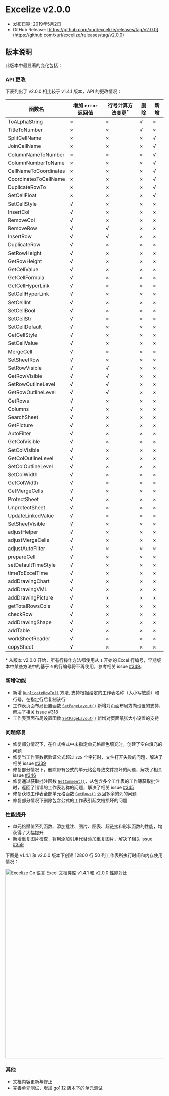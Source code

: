 # Excelize v2.0.0

* 发布日期: 2019年5月2日
* GitHub Release: [https://github.com/xuri/excelize/releases/tag/v2.0.0](https://github.com/xuri/excelize/releases/tag/v2.0.0)

## 版本说明

此版本中最显著的变化包括：

### API 更改

下表列出了 v2.0.0 相比较于 v1.4.1 版本，API 的更改情况：

|函数名|增加 `error` 返回值|行号计算方法变更<sup>\*</sup>|删除|新增|
|---|---|---|---|---|
|ToALphaString|&times;|&times;|&radic;|&times;|
|TitleToNumber|&times;|&times;|&radic;|&times;|
|SplitCellName|&times;|&times;|&times;|&radic;|
|JoinCellName|&times;|&times;|&times;|&radic;|
|ColumnNameToNumber|&times;|&times;|&times;|&radic;|
|ColumnNumberToName|&times;|&times;|&times;|&radic;|
|CellNameToCoordinates|&times;|&times;|&times;|&radic;|
|CoordinatesToCellName|&times;|&times;|&times;|&radic;|
|DuplicateRowTo|&times;|&times;|&times;|&radic;|
|SetCellFloat|&times;|&times;|&times;|&radic;|
|SetCellStyle|&radic;|&times;|&times;|&times;|
|InsertCol|&radic;|&times;|&times;|&times;|
|RemoveCol|&radic;|&times;|&times;|&times;|
|RemoveRow|&radic;|&radic;|&times;|&times;|
|InsertRow|&radic;|&radic;|&times;|&times;|
|DuplicateRow|&radic;|&times;|&times;|&times;|
|SetRowHeight|&radic;|&times;|&times;|&times;|
|GetRowHeight|&radic;|&times;|&times;|&times;|
|GetCellValue|&radic;|&times;|&times;|&times;|
|GetCellFormula|&radic;|&times;|&times;|&times;|
|GetCellHyperLink|&radic;|&times;|&times;|&times;|
|SetCellHyperLink|&radic;|&times;|&times;|&times;|
|SetCellInt|&radic;|&times;|&times;|&times;|
|SetCellBool|&radic;|&times;|&times;|&times;|
|SetCellStr|&radic;|&times;|&times;|&times;|
|SetCellDefault|&radic;|&times;|&times;|&times;|
|GetCellStyle|&radic;|&times;|&times;|&times;|
|SetCellValue|&radic;|&times;|&times;|&times;|
|MergeCell|&radic;|&times;|&times;|&times;|
|SetSheetRow|&radic;|&times;|&times;|&times;|
|SetRowVisible|&radic;|&radic;|&times;|&times;|
|GetRowVisible|&radic;|&radic;|&times;|&times;|
|SetRowOutlineLevel|&radic;|&radic;|&times;|&times;|
|GetRowOutlineLevel|&radic;|&radic;|&times;|&times;|
|GetRows|&radic;|&times;|&times;|&times;|
|Columns|&radic;|&times;|&times;|&times;|
|SearchSheet|&radic;|&times;|&times;|&times;|
|GetPicture|&radic;|&times;|&times;|&times;|
|AutoFilter|&radic;|&times;|&times;|&times;|
|GetColVisible|&radic;|&times;|&times;|&times;|
|SetColVisible|&radic;|&times;|&times;|&times;|
|GetColOutlineLevel|&radic;|&times;|&times;|&times;|
|SetColOutlineLevel|&radic;|&times;|&times;|&times;|
|SetColWidth|&radic;|&times;|&times;|&times;|
|GetColWidth|&radic;|&times;|&times;|&times;|
|GetMergeCells|&radic;|&times;|&times;|&times;|
|ProtectSheet|&radic;|&times;|&times;|&times;|
|UnprotectSheet|&radic;|&times;|&times;|&times;|
|UpdateLinkedValue|&radic;|&times;|&times;|&times;|
|SetSheetVisible|&radic;|&times;|&times;|&times;|
|adjustHelper|&radic;|&times;|&times;|&times;|
|adjustMergeCells|&radic;|&times;|&times;|&times;|
|adjustAutoFilter|&radic;|&times;|&times;|&times;|
|prepareCell|&radic;|&times;|&times;|&times;|
|setDefaultTimeStyle|&radic;|&times;|&times;|&times;|
|timeToExcelTime|&radic;|&times;|&times;|&times;|
|addDrawingChart|&radic;|&times;|&times;|&times;|
|addDrawingVML|&radic;|&times;|&times;|&times;|
|addDrawingPicture|&radic;|&times;|&times;|&times;|
|getTotalRowsCols|&radic;|&times;|&times;|&times;|
|checkRow|&radic;|&times;|&times;|&times;|
|addDrawingShape|&radic;|&times;|&times;|&times;|
|addTable|&radic;|&times;|&times;|&times;|
|workSheetReader|&radic;|&times;|&times;|&times;|
|copySheet|&radic;|&times;|&times;|&times;|

\* 从版本 v2.0.0 开始，所有行操作方法都使用从 `1` 开始的 Excel 行编号，早期版本中某些方法中的基于 `0` 的行编号将不再使用，参考相关 issue [#349](https://github.com/xuri/excelize/issues/349)。

### 新增功能

* 新增 [`DuplicateRowTo()`](https://pkg.go.dev/github.com/xuri/excelize/v2@v2.0.0#File.WriteTo) 方法, 支持根据给定的工作表名称（大小写敏感）和行号，在指定行后复制该行
* 工作表页面布局设置函数 [`SetPageLayout()`](https://pkg.go.dev/github.com/xuri/excelize/v2@v2.0.0#File.SetPageLayout) 新增对页面布局方向设置的支持，解决了相关 issue [#318](https://github.com/xuri/excelize/issues/318)
* 工作表页面布局设置函数 [`SetPageLayout()`](https://pkg.go.dev/github.com/xuri/excelize/v2@v2.0.0#File.SetPageLayout) 新增对页面纸张大小设置的支持

### 问题修复

* 修复部分情况下，在样式格式中未指定单元格颜色填充时，创建了空白填充的问题
* 修复当工作表数据验证公式超过 `225` 个字符时，文件打开失败的问题，解决了相关 issue [#339](https://github.com/xuri/excelize/issues/339)
* 修复部分情况下，删除带有公式的单元格会导致文件损坏的问题，解决了相关 issue [#346](https://github.com/xuri/excelize/issues/346)
* 修复通过获取批注函数 [`GetComment()`](https://pkg.go.dev/github.com/xuri/excelize/v2@v2.0.0#File.GetComment)，从包含多个工作表的工作簿获取批注时，返回了错误的工作表名称的问题，解决了相关 issue [#345](https://github.com/xuri/excelize/issues/345)
* 修复获取工作表全部单元格函数 [`GetRows()`](https://pkg.go.dev/github.com/xuri/excelize/v2@v2.0.0#File.GetRows) 返回多余的列的问题
* 修复部分情况下删除包含公式的工作表引起文档损坏的问题

### 性能提升

* 单元格赋值系列函数、添加批注、图片、图表、超链接和形状函数的性能，均获得了大幅提升
* 新增重复图片检查，将用添加引用代替添加重复图片，解决了相关 issue [#359](https://github.com/xuri/excelize/issues/359)

下图是 v1.4.1 和 v2.0.0 版本下创建 12800 行 50 列工作表所执行时间和内存使用情况：

<img src="https://user-images.githubusercontent.com/2809468/56576273-7e7f1d80-65fa-11e9-8b47-7b171c5e67e3.png" width="600" alt="Excelize Go 语言 Excel 文档类库 v1.4.1 和 v2.0.0 性能对比">

### 其他

* 文档内容更新与修正
* 完善单元测试，增加 go1.12 版本下的单元测试
